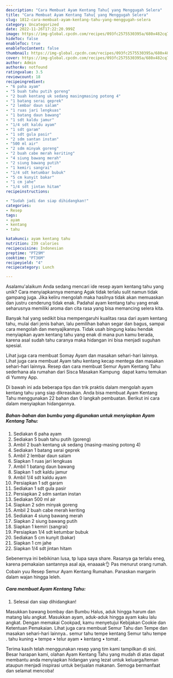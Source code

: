 ```yaml
---
description: "Cara Membuat Ayam Kentang Tahu{ yang Menggugah Selera"
title: "Cara Membuat Ayam Kentang Tahu{ yang Menggugah Selera"
slug: 1812-cara-membuat-ayam-kentang-tahu-yang-menggugah-selera
category: Uncategorized
date: 2022-11-26T17:22:20.999Z
image: https://img-global.cpcdn.com/recipes/093fc2575530395a/680x482cq70/ayam-kentang-tahu-foto-resep-utama.jpg
hideToc: false
enableToc: true
enableTocContent: false
thumbnail: https://img-global.cpcdn.com/recipes/093fc2575530395a/680x482cq70/ayam-kentang-tahu-foto-resep-utama.jpg
cover: https://img-global.cpcdn.com/recipes/093fc2575530395a/680x482cq70/ayam-kentang-tahu-foto-resep-utama.jpg
author: Admin
authorAv: notfound
ratingvalue: 3.5
reviewcount: 18
recipeingredient:
- "6 paha ayam"
- "5 buah tahu putih goreng"
- "2 buah kentang uk sedang masingmasing potong 4"
- "1 batang serai geprek"
- "2 lembar daun salam"
- "1 ruas jari lengkuas"
- "1 batang daun bawang"
- "1 sdt kaldu jamur"
- "1/4 sdt kaldu ayam"
- "1 sdt garam"
- "1 sdt gula pasir"
- "2 sdm santan instan"
- "500 ml air"
- "2 sdm minyak goreng"
- "2 buah cabe merah keriting"
- "4 siung bawang merah"
- "2 siung bawang putih"
- "1 kemiri sangrai"
- "1/4 sdt ketumbar bubuk"
- "5 cm kunyit bakar"
- "1 cm jahe"
- "1/4 sdt jintan hitam"
recipeinstructions:

- "Sudah jadi dan siap dihidangkan!"
categories:
- Resep
tags:
- ayam
- kentang
- tahu

katakunci: ayam kentang tahu 
nutrition: 239 calories
recipecuisine: Indonesian
preptime: "PT29M"
cooktime: "PT36M"
recipeyield: "4"
recipecategory: Lunch

---
```



Asalamu'alaikum Anda sedang mencari ide resep ayam kentang tahu yang unik? Cara menyiapkannya memang Agak tidak terlalu sulit namun tidak gampang juga. Jika keliru mengolah maka hasilnya tidak akan memuaskan dan justru cenderung tidak enak. Padahal ayam kentang tahu yang enak seharusnya memiliki aroma dan cita rasa yang bisa memancing selera kita.


Banyak hal yang sedikit bisa mempengaruhi kualitas rasa dari ayam kentang tahu, mulai dari jenis bahan, lalu pemilihan bahan segar dan bagus, sampai cara mengolah dan menyajikannya. Tidak usah bingung kalau hendak menyiapkan ayam kentang tahu yang enak di mana pun kamu berada, karena asal sudah tahu caranya maka hidangan ini bisa menjadi suguhan spesial.

Lihat juga cara membuat Somay Ayam dan masakan sehari-hari lainnya. Lihat juga cara membuat Ayam tahu kentang kecap mentega dan masakan sehari-hari lainnya. Resep dan cara membuat Semur Ayam Kentang Tahu sederhana ala rumahan dari Sisca ️Masakan Kampung ️ dapat kamu temukan di Yummy App.


Di bawah ini ada beberapa tips dan trik praktis dalam mengolah ayam kentang tahu yang siap dikreasikan. Anda bisa membuat Ayam Kentang Tahu menggunakan 22 bahan dan 0 langkah pembuatan. Berikut ini cara dalam menyiapkan hidangannya.

<!--inarticleads1-->

##### Bahan-bahan dan bumbu yang digunakan untuk menyiapkan Ayam Kentang Tahu:

1. Sediakan 6 paha ayam
1. Sediakan 5 buah tahu putih (goreng)
1. Ambil 2 buah kentang uk sedang (masing-masing potong 4)
1. Sediakan 1 batang serai geprek
1. Ambil 2 lembar daun salam
1. Siapkan 1 ruas jari lengkuas
1. Ambil 1 batang daun bawang
1. Siapkan 1 sdt kaldu jamur
1. Ambil 1/4 sdt kaldu ayam
1. Persiapkan 1 sdt garam
1. Sediakan 1 sdt gula pasir
1. Persiapkan 2 sdm santan instan
1. Sediakan 500 ml air
1. Siapkan 2 sdm minyak goreng
1. Ambil 2 buah cabe merah keriting
1. Sediakan 4 siung bawang merah
1. Siapkan 2 siung bawang putih
1. Siapkan 1 kemiri (sangrai)
1. Persiapkan 1/4 sdt ketumbar bubuk
1. Sediakan 5 cm kunyit (bakar)
1. Siapkan 1 cm jahe
1. Siapkan 1/4 sdt jintan hitam


Sebenernya ini bebikinan lusa, tp lupa saya share. Rasanya ga terlalu eneg, karena pemakaian santannya asal aja, enaaaak👌 Pas menurut orang rumah. Cobain yuu Resep Semur Ayam Kentang Rumahan. Panaskan margarin dalam wajan hingga leleh. 

<!--inarticleads2-->

##### Cara membuat Ayam Kentang Tahu:


1. Selesai dan siap dihidangkan!

Masukkan bawang bombay dan Bumbu Halus, aduk hingga harum dan matang lalu angkat. Masukkan ayam, aduk-aduk hingga ayam kaku lalu angkat. Dengan memakai Cookpad, kamu menyetujui Kebijakan Cookie dan Ketentuan Pemakaian. Lihat juga cara membuat Semur Tahu dan Tempe dan masakan sehari-hari lainnya.. semur tahu tempe kentang Semur tahu tempe . tahu kuning • tempe • telur ayam • kentang • tomat . 

Terima kasih telah menggunakan resep yang tim kami tampilkan di sini. Besar harapan kami, olahan Ayam Kentang Tahu yang mudah di atas dapat membantu anda menyiapkan hidangan yang lezat untuk keluarga/teman ataupun menjadi inspirasi untuk berjualan makanan. Semoga bermanfaat dan selamat mencoba!
